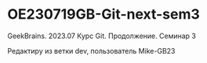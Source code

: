 # OE230719GB-Git-next-sem3
GeekBrains. 2023.07 Курс Git. Продолжение. Семинар 3

Редактиру из ветки dev, пользователь Mike-GB23
